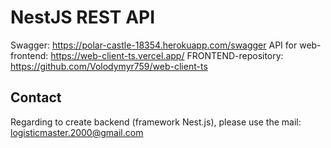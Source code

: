 # NestJS REST API

Swagger: https://polar-castle-18354.herokuapp.com/swagger
API for web-frontend: https://web-client-ts.vercel.app/
FRONTEND-repository: https://github.com/Volodymyr759/web-client-ts

## Contact

Regarding to create backend (framework Nest.js), please use the mail: logisticmaster.2000@gmail.com